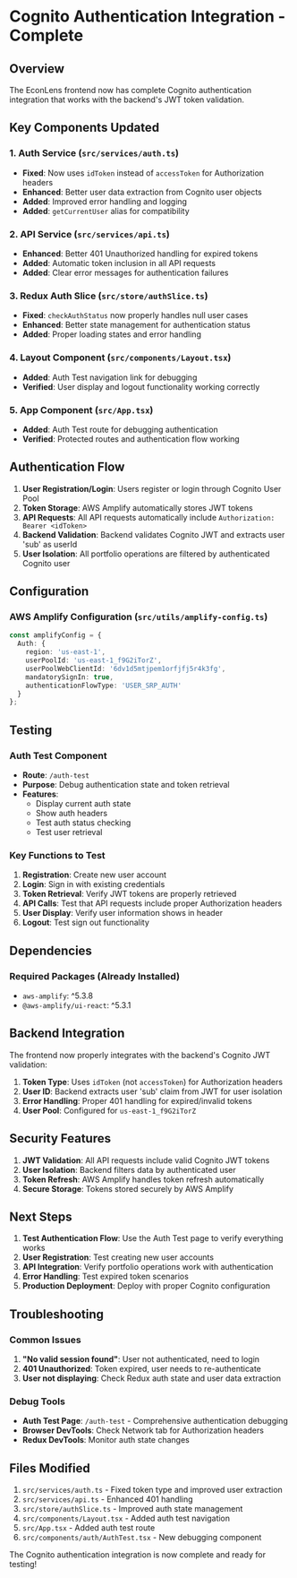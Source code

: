 # Cognito Authentication Integration - Complete

## Overview
The EconLens frontend now has complete Cognito authentication integration that works with the backend's JWT token validation.

## Key Components Updated

### 1. Auth Service (`src/services/auth.ts`)
- **Fixed**: Now uses `idToken` instead of `accessToken` for Authorization headers
- **Enhanced**: Better user data extraction from Cognito user objects
- **Added**: Improved error handling and logging
- **Added**: `getCurrentUser` alias for compatibility

### 2. API Service (`src/services/api.ts`)
- **Enhanced**: Better 401 Unauthorized handling for expired tokens
- **Added**: Automatic token inclusion in all API requests
- **Added**: Clear error messages for authentication failures

### 3. Redux Auth Slice (`src/store/authSlice.ts`)
- **Fixed**: `checkAuthStatus` now properly handles null user cases
- **Enhanced**: Better state management for authentication status
- **Added**: Proper loading states and error handling

### 4. Layout Component (`src/components/Layout.tsx`)
- **Added**: Auth Test navigation link for debugging
- **Verified**: User display and logout functionality working correctly

### 5. App Component (`src/App.tsx`)
- **Added**: Auth Test route for debugging authentication
- **Verified**: Protected routes and authentication flow working

## Authentication Flow

1. **User Registration/Login**: Users register or login through Cognito User Pool
2. **Token Storage**: AWS Amplify automatically stores JWT tokens
3. **API Requests**: All API requests automatically include `Authorization: Bearer <idToken>`
4. **Backend Validation**: Backend validates Cognito JWT and extracts user 'sub' as userId
5. **User Isolation**: All portfolio operations are filtered by authenticated Cognito user

## Configuration

### AWS Amplify Configuration (`src/utils/amplify-config.ts`)
```typescript
const amplifyConfig = {
  Auth: {
    region: 'us-east-1',
    userPoolId: 'us-east-1_f9G2iTorZ',
    userPoolWebClientId: '6dv1d5mtjpem1orfjfj5r4k3fg',
    mandatorySignIn: true,
    authenticationFlowType: 'USER_SRP_AUTH'
  }
};
```

## Testing

### Auth Test Component
- **Route**: `/auth-test`
- **Purpose**: Debug authentication state and token retrieval
- **Features**:
  - Display current auth state
  - Show auth headers
  - Test auth status checking
  - Test user retrieval

### Key Functions to Test
1. **Registration**: Create new user account
2. **Login**: Sign in with existing credentials
3. **Token Retrieval**: Verify JWT tokens are properly retrieved
4. **API Calls**: Test that API requests include proper Authorization headers
5. **User Display**: Verify user information shows in header
6. **Logout**: Test sign out functionality

## Dependencies

### Required Packages (Already Installed)
- `aws-amplify`: ^5.3.8
- `@aws-amplify/ui-react`: ^5.3.1

## Backend Integration

The frontend now properly integrates with the backend's Cognito JWT validation:

1. **Token Type**: Uses `idToken` (not `accessToken`) for Authorization headers
2. **User ID**: Backend extracts user 'sub' claim from JWT for user isolation
3. **Error Handling**: Proper 401 handling for expired/invalid tokens
4. **User Pool**: Configured for `us-east-1_f9G2iTorZ`

## Security Features

1. **JWT Validation**: All API requests include valid Cognito JWT tokens
2. **User Isolation**: Backend filters data by authenticated user
3. **Token Refresh**: AWS Amplify handles token refresh automatically
4. **Secure Storage**: Tokens stored securely by AWS Amplify

## Next Steps

1. **Test Authentication Flow**: Use the Auth Test page to verify everything works
2. **User Registration**: Test creating new user accounts
3. **API Integration**: Verify portfolio operations work with authentication
4. **Error Handling**: Test expired token scenarios
5. **Production Deployment**: Deploy with proper Cognito configuration

## Troubleshooting

### Common Issues
1. **"No valid session found"**: User not authenticated, need to login
2. **401 Unauthorized**: Token expired, user needs to re-authenticate
3. **User not displaying**: Check Redux auth state and user data extraction

### Debug Tools
- **Auth Test Page**: `/auth-test` - Comprehensive authentication debugging
- **Browser DevTools**: Check Network tab for Authorization headers
- **Redux DevTools**: Monitor auth state changes

## Files Modified

1. `src/services/auth.ts` - Fixed token type and improved user extraction
2. `src/services/api.ts` - Enhanced 401 handling
3. `src/store/authSlice.ts` - Improved auth state management
4. `src/components/Layout.tsx` - Added auth test navigation
5. `src/App.tsx` - Added auth test route
6. `src/components/auth/AuthTest.tsx` - New debugging component

The Cognito authentication integration is now complete and ready for testing!
